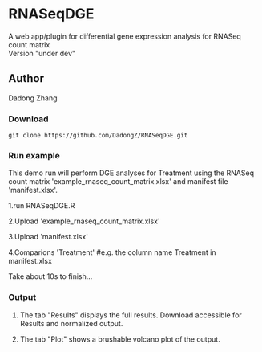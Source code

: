 # RNASeqDGE
A web app/plugin for differential gene expression analysis for RNASeq count matrix  
Version "under dev" 

## Author
Dadong Zhang

### Download

```
git clone https://github.com/DadongZ/RNASeqDGE.git
```
### Run example
This demo run will perform DGE analyses for Treatment using the RNASeq count matrix 'example_rnaseq_count_matrix.xlsx' and manifest file 'manifest.xlsx'. 

1.run RNASeqDGE.R 

2.Upload 'example_rnaseq_count_matrix.xlsx'

3.Upload 'manifest.xlsx'

4.Comparions 'Treatment' #e.g. the column name Treatment in manifest.xlsx

Take about 10s to finish...

### Output

1. The tab "Results" displays the full results. Download accessible for Results and normalized output.

2. The tab "Plot" shows a brushable volcano plot of the output.
